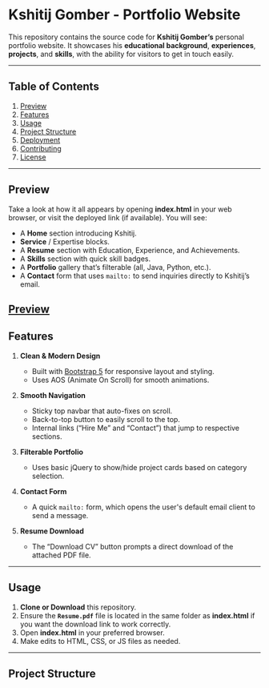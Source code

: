 # Kshitij Gomber - Portfolio Website

This repository contains the source code for **Kshitij Gomber’s** personal portfolio website. It showcases his **educational background**, **experiences**, **projects**, and **skills**, with the ability for visitors to get in touch easily.  

---

## Table of Contents

1. [Preview](#preview)
2. [Features](#features)
3. [Usage](#usage)
4. [Project Structure](#project-structure)
5. [Deployment](#deployment)
6. [Contributing](#contributing)
7. [License](#license)

---

## Preview

Take a look at how it all appears by opening **index.html** in your web browser, or visit the deployed link (if available). You will see:
- A **Home** section introducing Kshitij.
- **Service** / Expertise blocks.
- A **Resume** section with Education, Experience, and Achievements.
- A **Skills** section with quick skill badges.
- A **Portfolio** gallery that’s filterable (all, Java, Python, etc.).
- A **Contact** form that uses `mailto:` to send inquiries directly to Kshitij’s email.


[Preview](https://kshitijgomber.github.io/personal-portfolio/)
---

## Features

1. **Clean & Modern Design**  
   - Built with [Bootstrap 5](https://getbootstrap.com/) for responsive layout and styling.
   - Uses AOS (Animate On Scroll) for smooth animations.

2. **Smooth Navigation**  
   - Sticky top navbar that auto-fixes on scroll.
   - Back-to-top button to easily scroll to the top.
   - Internal links (“Hire Me” and “Contact”) that jump to respective sections.

3. **Filterable Portfolio**  
   - Uses basic jQuery to show/hide project cards based on category selection.

4. **Contact Form**  
   - A quick `mailto:` form, which opens the user's default email client to send a message.

5. **Resume Download**  
   - The “Download CV” button prompts a direct download of the attached PDF file.

---

## Usage

1. **Clone or Download** this repository.
2. Ensure the **`Resume.pdf`** file is located in the same folder as **index.html** if you want the download link to work correctly.
3. Open **index.html** in your preferred browser.
4. Make edits to HTML, CSS, or JS files as needed.

---

## Project Structure


